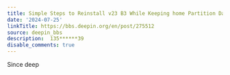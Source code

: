 ```yaml
---
title: Simple Steps to Reinstall v23 B3 While Keeping home Partition Data
date: '2024-07-25'
linkTitle: https://bbs.deepin.org/en/post/275512
source: deepin_bbs
description:  135******39 
disable_comments: true
---
```

Since deep
